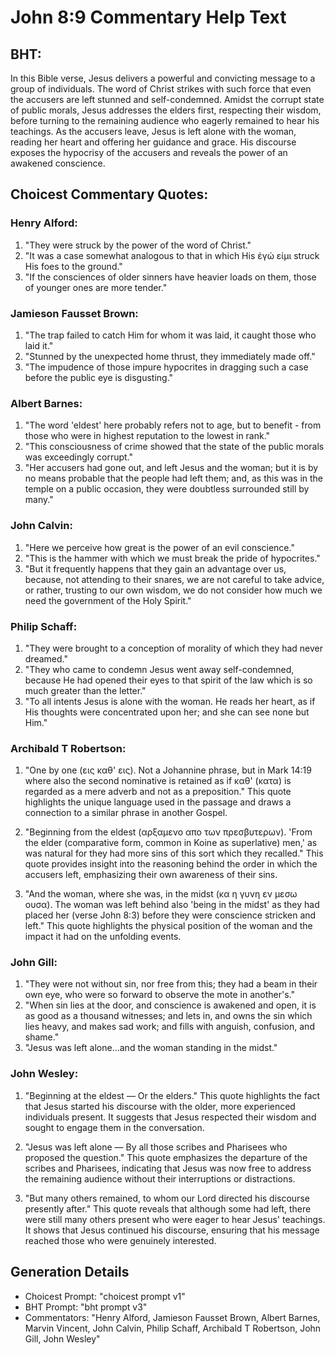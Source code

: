 # John 8:9 Commentary Help Text

## BHT:
In this Bible verse, Jesus delivers a powerful and convicting message to a group of individuals. The word of Christ strikes with such force that even the accusers are left stunned and self-condemned. Amidst the corrupt state of public morals, Jesus addresses the elders first, respecting their wisdom, before turning to the remaining audience who eagerly remained to hear his teachings. As the accusers leave, Jesus is left alone with the woman, reading her heart and offering her guidance and grace. His discourse exposes the hypocrisy of the accusers and reveals the power of an awakened conscience.

## Choicest Commentary Quotes:
### Henry Alford:
1. "They were struck by the power of the word of Christ."
2. "It was a case somewhat analogous to that in which His ἐγώ εἰμι struck His foes to the ground."
3. "If the consciences of older sinners have heavier loads on them, those of younger ones are more tender."

### Jamieson Fausset Brown:
1. "The trap failed to catch Him for whom it was laid, it caught those who laid it."
2. "Stunned by the unexpected home thrust, they immediately made off."
3. "The impudence of those impure hypocrites in dragging such a case before the public eye is disgusting."

### Albert Barnes:
1. "The word 'eldest' here probably refers not to age, but to benefit - from those who were in highest reputation to the lowest in rank."
2. "This consciousness of crime showed that the state of the public morals was exceedingly corrupt."
3. "Her accusers had gone out, and left Jesus and the woman; but it is by no means probable that the people had left them; and, as this was in the temple on a public occasion, they were doubtless surrounded still by many."

### John Calvin:
1. "Here we perceive how great is the power of an evil conscience."
2. "This is the hammer with which we must break the pride of hypocrites."
3. "But it frequently happens that they gain an advantage over us, because, not attending to their snares, we are not careful to take advice, or rather, trusting to our own wisdom, we do not consider how much we need the government of the Holy Spirit."

### Philip Schaff:
1. "They were brought to a conception of morality of which they had never dreamed."
2. "They who came to condemn Jesus went away self-condemned, because He had opened their eyes to that spirit of the law which is so much greater than the letter."
3. "To all intents Jesus is alone with the woman. He reads her heart, as if His thoughts were concentrated upon her; and she can see none but Him."

### Archibald T Robertson:
1. "One by one (εις καθ' εις). Not a Johannine phrase, but in Mark 14:19 where also the second nominative is retained as if καθ' (κατα) is regarded as a mere adverb and not as a preposition." This quote highlights the unique language used in the passage and draws a connection to a similar phrase in another Gospel.

2. "Beginning from the eldest (αρξαμενο απο των πρεσβυτερων). 'From the elder (comparative form, common in Koine as superlative) men,' as was natural for they had more sins of this sort which they recalled." This quote provides insight into the reasoning behind the order in which the accusers left, emphasizing their own awareness of their sins.

3. "And the woman, where she was, in the midst (κα η γυνη εν μεσω ουσα). The woman was left behind also 'being in the midst' as they had placed her (verse John 8:3) before they were conscience stricken and left." This quote highlights the physical position of the woman and the impact it had on the unfolding events.

### John Gill:
1. "They were not without sin, nor free from this; they had a beam in their own eye, who were so forward to observe the mote in another's."
2. "When sin lies at the door, and conscience is awakened and open, it is as good as a thousand witnesses; and lets in, and owns the sin which lies heavy, and makes sad work; and fills with anguish, confusion, and shame."
3. "Jesus was left alone...and the woman standing in the midst."

### John Wesley:
1. "Beginning at the eldest — Or the elders." This quote highlights the fact that Jesus started his discourse with the older, more experienced individuals present. It suggests that Jesus respected their wisdom and sought to engage them in the conversation.

2. "Jesus was left alone — By all those scribes and Pharisees who proposed the question." This quote emphasizes the departure of the scribes and Pharisees, indicating that Jesus was now free to address the remaining audience without their interruptions or distractions.

3. "But many others remained, to whom our Lord directed his discourse presently after." This quote reveals that although some had left, there were still many others present who were eager to hear Jesus' teachings. It shows that Jesus continued his discourse, ensuring that his message reached those who were genuinely interested.


## Generation Details
- Choicest Prompt: "choicest prompt v1"
- BHT Prompt: "bht prompt v3"
- Commentators: "Henry Alford, Jamieson Fausset Brown, Albert Barnes, Marvin Vincent, John Calvin, Philip Schaff, Archibald T Robertson, John Gill, John Wesley"
